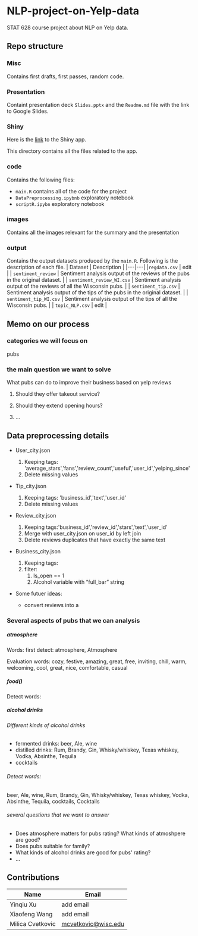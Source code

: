 # NLP-project-on-Yelp-data
STAT 628 course project about NLP on Yelp data.

## Repo structure

### Misc 
Contains first drafts, first passes, random code.

### Presentation
Containt presentation deck `Slides.pptx` and the `Readme.md` file with the link to Google Slides.

### Shiny
Here is the [link](https://xwang2443.shinyapps.io/shiny/) to the Shiny app. 

This directory contains all the files related to the app. 

### code
Contains the following files:
- `main.R` contains all of the code for the project
- `DataPreprocessing.ipybnb` exploratory notebook
- `scriptR.ipybn` exploratory notebook

### images
Contains all the images relevant for the summary and the presentation

### output
Contains the output datasets produced by the `main.R`. Following is the description of each file.
| Dataset | Description  |
|---|---|
|`regdata.csv` |  edit |
| `sentiment_review`  | Sentiment analysis output of the reviews  of the pubs in the original dataset.  |
|  `sentiment_review_WI.csv` | Sentiment analysis output of the reviews of all the Wisconsin pubs.  |
|  `sentiment_tip.csv` | Sentiment analysis output of the tips of the pubs in the original dataset.  |
|  `sentiment_tip_WI.csv` | Sentiment analysis output of the tips of all the Wisconsin pubs.  |
| `topic_NLP.csv`  | edit  |

## Memo on our process

### categories we will focus on

pubs

### the main question we want to solve

What pubs can do to improve their business based on yelp reviews

1. Should they offer takeout service?
2. Should they extend opening hours?

3. ...


## Data preprocessing details

- User_city.json
  1. Keeping tags: 'average_stars','fans','review_count','useful','user_id','yelping_since'
  2. Delete missing values
- Tip_city.json
  1. Keeping tags: 'business_id','text','user_id'
  2. Delete missing values
- Review_city.json
  1. Keeping tags:'business_id','review_id','stars','text','user_id'
  2. Merge with user_city.json on user_id by left join
  3. Delete reviews duplicates that have exactly the same text
- Business_city.json
  1. Keeping tags: 
  2. filter:
     1.  Is_open == 1
     2. Alcohol variable with “full_bar” string

- Some futuer ideas:
  - convert reviews into a 

### Several aspects of pubs that we can analysis

##### atmosphere

Words: first detect: atmosphere, Atmosphere

Evaluation words: cozy, festive, amazing, great, free, inviting, chill, warm, welcoming, cool, great, nice, comfortable, casual

##### food()

Detect words: 

##### alcohol drinks

###### Different kinds of alcohol drinks

- fermented drinks: beer, Ale, wine
- distilled drinks: Rum, Brandy, Gin, Whisky/whiskey, Texas whiskey, Vodka, Absinthe, Tequila 
- cocktails

###### Detect words:	

beer, Ale, wine, Rum, Brandy, Gin, Whisky/whiskey, Texas whiskey, Vodka, Absinthe, Tequila, cocktails, Cocktails

###### several questions that we want to answer

- Does atmosphere matters for pubs rating? What kinds of atmoshpere are good?
- Does pubs suitable for family?
- What kinds of alcohol drinks are good for pubs' rating?
- ...

## Contributions
| Name  | Email  |
|---|---|
| Yinqiu Xu | add email  |
| Xiaofeng Wang |  add email |
|  Milica Cvetkovic |mcvetkovic@wisc.edu|
